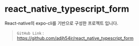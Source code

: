 # react_native_typescript_form
React-native의 expo-cli를 기반으로 구성한 프로젝트 입니다.


> `GitHub Link` : https://github.com/adjh54ir/react_native_typescript_form


